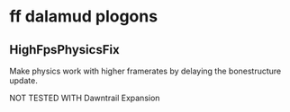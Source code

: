 # ff dalamud plogons

## HighFpsPhysicsFix
Make physics work with higher framerates by delaying the bonestructure update.

NOT TESTED WITH Dawntrail Expansion